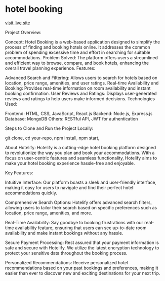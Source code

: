 # hotel booking

[visit live site](http://obtainable-name.surge.sh/)

Project Overview:

Concept: Hotel Booking is a web-based application designed to simplify the process of finding and booking hotels online. It addresses the common problem of spending excessive time and effort in searching for suitable accommodations.
Problem Solved: The platform offers users a streamlined and efficient way to browse, compare, and book hotels, enhancing the overall travel planning experience.
Features:

Advanced Search and Filtering:
Allows users to search for hotels based on location, price range, amenities, and user ratings.
Real-time Availability and Booking:
Provides real-time information on room availability and instant booking confirmation.
User Reviews and Ratings:
Displays user-generated reviews and ratings to help users make informed decisions.
Technologies Used:

Frontend: HTML, CSS, JavaScript, React.js
Backend: Node.js, Express.js
Database: MongoDB
Others: RESTful API, JWT for authentication




Steps to Clone and Run the Project Locally:



git clone,
cd your-repo,
npm install,
npm start,



About Hotelify:
Hotelify is a cutting-edge hotel booking platform designed to revolutionize the way you plan and book your accommodations. With a focus on user-centric features and seamless functionality, Hotelify aims to make your hotel booking experience hassle-free and enjoyable.

Key Features:

Intuitive Interface: Our platform boasts a sleek and user-friendly interface, making it easy for users to navigate and find their perfect hotel accommodations quickly.

Comprehensive Search Options:
 Hotelify offers advanced search filters, allowing users to tailor their search based on specific preferences such as location, price range, amenities, and more.

Real-Time Availability:
 Say goodbye to booking frustrations with our real-time availability feature, ensuring that users can see up-to-date room availability and make instant bookings without any hassle.

Secure Payment Processing:
 Rest assured that your payment information is safe and secure with Hotelify. We utilize the latest encryption technology to protect your sensitive data throughout the booking process.

Personalized Recommendations:
 Receive personalized hotel recommendations based on your past bookings and preferences, making it easier than ever to discover new and exciting destinations for your next trip.
